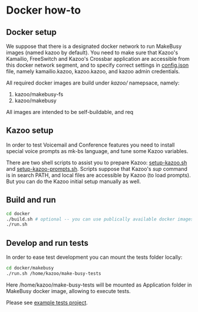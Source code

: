 # Docker how-to

## Docker setup

We suppose that there is a designated docker network to run MakeBusy images (named kazoo by default).
You need to make sure that Kazoo's Kamailio, FreeSwitch and Kazoo's Crossbar application are
accessible from this docker network segment, and to specify correct settings in [config.json](makebusy/etc/config.json.dist) file,
namely kamailio.kazoo, kazoo.kazoo, and kazoo admin credentials.

All required docker images are build under *kazoo/* namepsace, namely:

1. kazoo/makebusy-fs
2. kazoo/makebusy

All images are intended to be self-buildable, and req

## Kazoo setup

In order to test Voicemail and Conference features you need to install special voice prompts as mk-bs
language, and tune some Kazoo variables.

There are two shell scripts to assist you to prepare Kazoo: [setup-kazoo.sh](makebusy/setup-kazoo.sh)
and [setup-kazoo-prompts.sh](makebusy/setup-kazoo-prompts.sh).  Scripts suppose that Kazoo's *sup* command
is in search PATH, and local files are accessible by Kazoo (to load prompts).
But you can do the Kazoo initial setup manually as well.

## Build and run

```sh
cd docker
./build.sh # optional -- you can use publically available docker images
./run.sh
```
## Develop and run tests

In order to ease test development you can mount the tests folder locally:

```sh
cd docker/makebusy
./run.sh /home/kazoo/make-busy-tests
```

Here /home/kazoo/make-busy-tests will be mounted as Application folder in MakeBusy docker image,
allowing to execute tests.

Please see [example tests project](https://github.com/2600hz/make-busy-skel).
